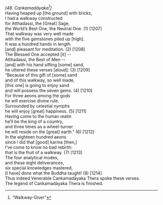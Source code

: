 *\[48. Cankamadāyaka*[^1]*\]*  
Having heaped up \[the ground\] with bricks,  
I had a walkway constructed  
for Atthadassi, the \[Great\] Sage,  
the World’s Best One, the Neutral One. (1) \[1207\]  
That walkway was very well made  
with the five gemstones piled up \[high\].  
It was a hundred hands in length  
\[and\] pleasant for meditation. (2) \[1208\]  
The Blessed One accepted \[it\] --  
Atthadassi, the Best of Men --  
\[and\] with his hand sifting \[some\] sand,  
he uttered these verses \[aloud\]: (3) \[1209\]  
“Because of this gift of \[some\] sand  
and of this walkway, so well made,  
\[this one\] is going to enjoy sand  
and will possess the seven gems. (4) \[1210\]  
For three aeons among the gods  
he will exercise divine rule.  
Surrounded by celestial nymphs  
he will enjoy \[great\] happiness. (5) \[1211\]  
Having come to the human realm  
he’ll be the king of a country,  
and three times as a wheel-turner  
he will reside on the \[great\] earth.” (6) \[1212\]  
In the eighteen hundred aeons  
since I did that \[good\] karma \[then,\]  
I’ve come to know no bad rebirth:  
that is the fruit of a walkway. (7) \[1213\]  
The four analytical modes,  
and these eight deliverances,  
six special knowledges mastered,  
\[I have\] done what the Buddha taught! (8) \[1214\]  
Thus indeed Venerable Cankamadāyaka Thera spoke these verses.  
The legend of Cankamadāyaka Thera is finished.  
[^1]: “Walkway-Giver”

